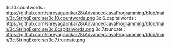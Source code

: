 3c.10.countwords  : https://github.com/shreyagaonkar28/AdvancedJavaProgramming/blob/main/3c.StringExercise/3c.10.countwords.png
3c.6.capitalwords : https://github.com/shreyagaonkar28/AdvancedJavaProgramming/blob/main/3c.StringExercise/3c.6capitalwords.png
3c.7.truncate     : https://github.com/shreyagaonkar28/AdvancedJavaProgramming/blob/main/3c.StringExercise/3c.7.truncate.png           
